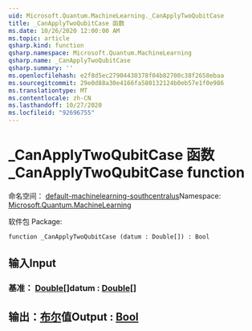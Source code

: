 ```yaml
---
uid: Microsoft.Quantum.MachineLearning._CanApplyTwoQubitCase
title: _CanApplyTwoQubitCase 函数
ms.date: 10/26/2020 12:00:00 AM
ms.topic: article
qsharp.kind: function
qsharp.namespace: Microsoft.Quantum.MachineLearning
qsharp.name: _CanApplyTwoQubitCase
qsharp.summary: ''
ms.openlocfilehash: e2f8d5ec27904430378f04b82700c38f2658ebaa
ms.sourcegitcommit: 29e0d88a30e4166fa580132124b0eb57e1f0e986
ms.translationtype: MT
ms.contentlocale: zh-CN
ms.lasthandoff: 10/27/2020
ms.locfileid: "92696755"
---
```

# <a name="_canapplytwoqubitcase-function"></a><span data-ttu-id="8730e-102">_CanApplyTwoQubitCase 函数</span><span class="sxs-lookup"><span data-stu-id="8730e-102">_CanApplyTwoQubitCase function</span></span>

<span data-ttu-id="8730e-103">命名空间： [default-machinelearning-southcentralus](xref:Microsoft.Quantum.MachineLearning)</span><span class="sxs-lookup"><span data-stu-id="8730e-103">Namespace: [Microsoft.Quantum.MachineLearning](xref:Microsoft.Quantum.MachineLearning)</span></span>

<span data-ttu-id="8730e-104">软件包 [](https://nuget.org/packages/)</span><span class="sxs-lookup"><span data-stu-id="8730e-104">Package: [](https://nuget.org/packages/)</span></span>




```qsharp
function _CanApplyTwoQubitCase (datum : Double[]) : Bool
```


## <a name="input"></a><span data-ttu-id="8730e-105">输入</span><span class="sxs-lookup"><span data-stu-id="8730e-105">Input</span></span>

### <a name="datum--double"></a><span data-ttu-id="8730e-106">基准： [Double](xref:microsoft.quantum.lang-ref.double)[]</span><span class="sxs-lookup"><span data-stu-id="8730e-106">datum : [Double](xref:microsoft.quantum.lang-ref.double)[]</span></span>





## <a name="output--bool"></a><span data-ttu-id="8730e-107">输出：[布尔](xref:microsoft.quantum.lang-ref.bool)值</span><span class="sxs-lookup"><span data-stu-id="8730e-107">Output : [Bool](xref:microsoft.quantum.lang-ref.bool)</span></span>

